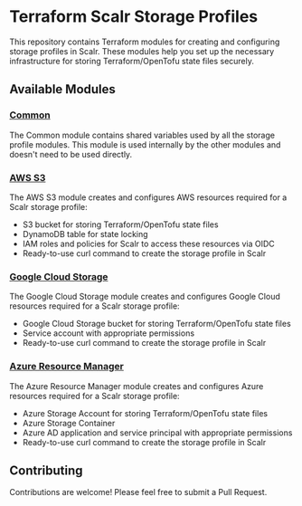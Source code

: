 # Terraform Scalr Storage Profiles

This repository contains Terraform modules for creating and configuring storage profiles in Scalr. These modules help you set up the necessary infrastructure for storing Terraform/OpenTofu state files securely.


## Available Modules

### [Common](./modules/terraform-scalr-storage-profile-common)

The Common module contains shared variables used by all the storage profile modules. This module is used internally by the other modules and doesn't need to be used directly.

### [AWS S3](./modules/terraform-scalr-storage-profile-aws-s3)

The AWS S3 module creates and configures AWS resources required for a Scalr storage profile:
- S3 bucket for storing Terraform/OpenTofu state files
- DynamoDB table for state locking
- IAM roles and policies for Scalr to access these resources via OIDC
- Ready-to-use curl command to create the storage profile in Scalr

### [Google Cloud Storage](./modules/terraform-scalr-storage-profile-google-cloud-storage)

The Google Cloud Storage module creates and configures Google Cloud resources required for a Scalr storage profile:
- Google Cloud Storage bucket for storing Terraform/OpenTofu state files
- Service account with appropriate permissions
- Ready-to-use curl command to create the storage profile in Scalr

### [Azure Resource Manager](./modules/terraform-scalr-storage-profile-azurerm)

The Azure Resource Manager module creates and configures Azure resources required for a Scalr storage profile:
- Azure Storage Account for storing Terraform/OpenTofu state files
- Azure Storage Container
- Azure AD application and service principal with appropriate permissions
- Ready-to-use curl command to create the storage profile in Scalr

## Contributing

Contributions are welcome! Please feel free to submit a Pull Request.
